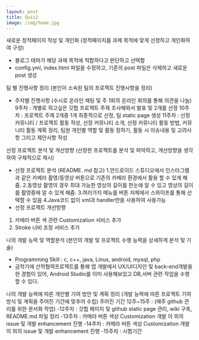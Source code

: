 ```yaml
--- 
layout: post
title: Quiz2
image: /img/home.jpg
---
```


새로운 정적페이지 작성 및 개인화 (정적페이지를 과제 목적에 맞게 선정하고 개인화하여 구성)
- 블로그 테마가 해당 과제 목적에 적합하다고 판단하고 선택함
- config.yml, index.html 파일을 수정하고, 기존의 post 파일은 삭제하고 새로운 post 생성

팀 별 진행사항 정리 (본인이 소속된 팀의 프로젝트 진행사항을 정리)
- 주차별 진행사항 (수시로 온라인 채팅 및 주 1회의 온라인 회의를 통해 의견을 나눔)
9주차 : 개별로 하고싶은 깃헙 프로젝트 주제 조사해와서 발표 및 2개를 선정 
10주차 : 프로젝트 주제 2개중 1개 최종적으로 선정, 팀 static page 생성
11주차 : 선정 커뮤니티 / 프로젝트 활동 작성, 선정 커뮤니티 소개, 선정 커뮤니티 활동 방법, 커뮤니티 활동 계획 정리, 팀원 개인별 역할 및 활동 정하기, 활동 시 이슈내용 및 고려사항 그리고 제안사항 작성

선정 프로젝트 분석 및 개선방향 (선정한 프로젝트를 분석 및 파악하고, 개선방향을 생각하여 구체적으로 제시)
- 선정 프로젝트 분석 (README. md 참고)
1.안드로이드 스튜디오에서 인스타그램과 같은 카메라 촬영/동영상 버튼으로 기존의 카메라 환경에서 활용 할 수 있게 해줌. 
2.동영상 촬영의 경우 최대 가능한 영상의 길이를 한눈에 알 수 있고 영상의 길이를 촬영중에 알 수 있게 해줌.
3.여러가지 메뉴를 버튼 자체에서 스와이프를 통해 선택할 수 있음 
4.Java코드 없이 xml과 handler만을 사용하여 사용가능
- 선정 프로젝트 개선방향
1. 카메라 버튼 색 관련 Customization 서비스 추가
2. Stroke 너비 조정 서비스 추가


나의 개발 능력 및 역할분석 (본인의 개발 및 프로젝트 수행 능력을 상세하게 분석 및 기술)
- Programming Skill : c, c++, java, Linux, android, mysql, php
- 금학기에 산학협력프로젝트를 통해 앱 개발에서 UX/UI디자인 및 back-end개발을 한 경험이 있어, Android Studio를 이미 사용해보았고 DB,서버 관련 작업을 수행할 수 있다.


나의 개발 능력에 따른 개인별 기여 방안 및 계획 정리 (개발 능력에 따른 프로젝트 기여 방식 및 계획을 주어진 기간에 맞추어 수립)
주어진 기간 12주~15주 : (매주 github 관리를 위한 문서화 작업)
-12주차 : 깃헙 페이지 및 github static page 관리, wiki 구축, README.md 파일 정리
-13주차 : 카메라 버튼 색상 Customization 개발 이 외의 issue 및 개발 enhancement 진행
-14주차 : 카메라 버튼 색상 Customization 개발 이 외의 issue 및 개발 enhancement 진행
-15주차 : 시험기간


